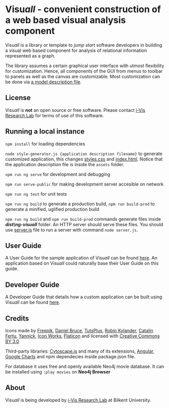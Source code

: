 # Visu*all* - convenient construction of a web based visual analysis component

Visu*all* is a library or template to *jump start* software developers in building a visual web based component for analysis of relational information represented as a graph.

The library assumes a certain graphical user interface with utmost flexibility for customization. Hence, all components of the GUI from menus to toolbar to panels as well as the canvas are customizable. Most customization can be done via [a model description file](src/assets/app_description.json).

## License

Visu*all* is **not** an open source or free software. Please contact [i-Vis Research Lab](http://www.cs.bilkent.edu.tr/~ivis/) for terms of use of this software.

## Running a local instance

`npm install` for loading dependencies

`node style-generator.js {application description filename}` to generate customized application, this changes [styles.css](src/styles.css) and [index.html](src/index.html). Notice that the application description file is inside the `assets` folder.

`npm run ng serve` for development and debugging

`npm run serve-public` for making development server accesible on network

`npm run ng test` for unit tests

`npm run ng build` to generate a production build, `npm run build-prod` to generate a minified, uglified production build

`npm run ng build` and `npm run build-prod` commands generate files inside ***dist\ng-visuall*** folder. An HTTP server should serve these files. You should use [server.js](server.js) file to run a server with command `node server.js`. 

## User Guide

A User Guide for the sample application of Visu*all* can be found [here](https://docs.google.com/document/d/1YAl43m63T1Zovi-yOQECWyr8_o9hWkMUN6TlcGdk63Y). An application based on Visu*all* could naturally base their User Guide on this guide.

## Developer Guide

A Developer Guide that details how a custom application can be built using  Visu*all* can be found [here](https://docs.google.com/document/d/1Sk4Xy4hJnYsmevef9e6lcHt_6a0nKkf8eJuEdiU6W6Q).

## Credits

Icons made by [Freepik](http://www.freepik.com), 
[Daniel Bruce](http://www.flaticon.com/authors/daniel-bruce), 
[TutsPlus](http://www.flaticon.com/authors/tutsplus),
[Robin Kylander](http://www.flaticon.com/authors/robin-kylander),
[Catalin Fertu](http://www.flaticon.com/authors/catalin-fertu),
[Yannick](http://www.flaticon.com/authors/yannick),
[Icon Works](http://www.flaticon.com/authors/icon-works),
[Flaticon](http://www.flaticon.com) and licensed with 
[Creative Commons BY 3.0](http://creativecommons.org/licenses/by/3.0/)

Third-party libraries:
[Cytoscape.js](https://github.com/cytoscape/cytoscape.js) and many of its extensions,
[Angular](https://angular.io/),
[Google Charts](https://developers.google.com/chart/) and npm dependecies inside package.json file.

For database it uses free and openly available Neo4j movie database. It can be installed using `:play movies` on **Neo4j Browser**
## About

Visu*all* is being developed by [i-Vis Research Lab](http://www.cs.bilkent.edu.tr/~ivis/) at Bilkent University.
